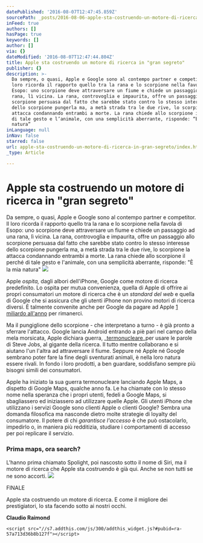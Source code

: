 ```yaml
---
datePublished: '2016-08-07T12:47:45.859Z'
sourcePath: _posts/2016-08-06-apple-sta-costruendo-un-motore-di-ricerca-in-gran-segreto.md
inFeed: true
authors: []
hasPage: true
keywords: []
author: []
via: {}
dateModified: '2016-08-07T12:47:44.804Z'
title: Apple sta costruendo un motore di ricerca in "gran segreto"
publisher: {}
description: >-
  Da sempre, o quasi, Apple e Google sono al contempo partner e competitor. Il
  loro ricorda il rapporto quello tra la rana e lo scorpione nella favola di
  Esopo: uno scorpione deve attraversare un fiume e chiede un passaggio ad una
  rana, lì vicina. La rana, controvoglia e impaurita, offre un passaggio allo
  scorpione persuasa dal fatto che sarebbe stato contro lo stesso interesse
  dello scorpione pungerla ma, a metà strada tra le due rive, lo scorpione la
  attacca condannando entrambi a morte. La rana chiede allo scorpione il perché
  di tale gesto e l’animale, con una semplicità aberrante, risponde: “È la mia
  natura”
inLanguage: null
inNav: false
starred: false
url: apple-sta-costruendo-un-motore-di-ricerca-in-gran-segreto/index.html
_type: Article

---
```

# Apple sta costruendo un motore di ricerca in "gran segreto"

Da sempre, o quasi, Apple e Google sono al contempo partner e competitor. Il loro ricorda il rapporto quello tra la rana e lo scorpione nella favola di Esopo: uno scorpione deve attraversare un fiume e chiede un passaggio ad una rana, lì vicina. La rana, controvoglia e impaurita, offre un passaggio allo scorpione persuasa dal fatto che sarebbe stato contro lo stesso interesse dello scorpione pungerla ma, a metà strada tra le due rive, lo scorpione la attacca condannando entrambi a morte. La rana chiede allo scorpione il perché di tale gesto e l'animale, con una semplicità aberrante, risponde: "È la mia natura"
![](https://the-grid-user-content.s3-us-west-2.amazonaws.com/c73b4b97-c779-4af4-a949-01a6ab699402.png)

Apple _ospita,_ dagli albori dell'iPhone, Google come motore di ricerca predefinito. Lo ospita per mutua convenienza, quella di Apple di offrire ai propri consumatori un motore di ricerca che è un _standard del web_ e quella di Google che si assicura che gli utenti iPhone non provino motori di ricerca diversi. È talmente convenite anche per Google da pagare ad Apple [1 miliardo all'anno][0] per rimanerci.

Ma il pungiglione dello scorpione - che interpretano a turno - è già pronto a sferrare l'attacco. Google lancia Android entrando a piè pari nel campo della mela morsicata, Apple dichiara guerra, _[termonucleare][1]_per usare le parole di Steve Jobs, al gigante della ricerca. Il tutto mentre collaborano e si aiutano l'un l'altra ad attraversare il fiume. Seppure né Apple né Google sembrano poter fare la fine degli sventurati animali, è nella loro natura essere rivali. In fondo i loro prodotti, a ben guardare, soddisfano sempre più bisogni simili dei consumatori.

Apple ha iniziato la sua guerra termonucleare lanciando Apple Maps, a dispetto di Google Maps, qualche anno fa. Le ha chiamate con lo stesso nome nella speranza che i propri utenti, fedeli a Google Maps, si sbagliassero ed iniziassero ad utilizzare quelle Apple. Gli utenti iPhone che utilizzano i servizi Google sono clienti Apple o clienti Google? Sembra una domanda filosofica ma nasconde dietro molte strategie di loyalty del consumatore. Il potere di chi _garantisce l'accesso_ è che può ostacolarlo, impedirlo o, in maniera più redditizia, studiare i comportamenti di accesso per poi replicare il servizio.

### Prima maps, ora search?

L'hanno prima chiamato Spolight, poi nascosto sotto il nome di Siri, ma il motore di ricerca che Apple sta costruendo è già qui. Anche se non tutti se ne sono accorti.
![](https://the-grid-user-content.s3-us-west-2.amazonaws.com/19bbd1d2-7b61-460e-ab5f-8e9823cbfff0.png)

FINALE

Apple sta costruendo un motore di ricerca. E come il migliore dei prestigiatori, lo sta facendo sotto ai nostri occhi.

**Claudio Raimond**

    <script src="//s7.addthis.com/js/300/addthis_widget.js?#pubid=ra-57a713d36b8b127f"></script>



[0]: http://www.bloomberg.com/news/articles/2016-01-22/google-paid-apple-1-billion-to-keep-search-bar-on-iphone
[1]: http://mashable.com/2012/04/05/steve-jobs-larry-page/#o9gSm7vnnPqF